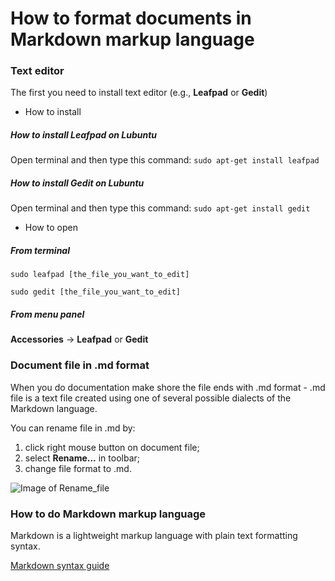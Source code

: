 # How to format documents in Markdown markup language

### Text editor

The first you need to install text editor (e.g., **Leafpad** or **Gedit**)

* How to install

##### How to install **Leafpad** on Lubuntu

Open terminal and then type this command:
`sudo apt-get install leafpad`


##### How to install **Gedit** on Lubuntu

Open terminal and then type this command:
`sudo apt-get install gedit`


* How to open

##### From terminal

`sudo leafpad [the_file_you_want_to_edit]`

`sudo gedit [the_file_you_want_to_edit]`

##### From menu panel

**Accessories** -> **Leafpad** or **Gedit**


### Document file in .md format

When you do documentation make shore the file ends with .md format - .md file is a text file created using one of several possible dialects of the Markdown language.

You can rename file in .md by:
1. click right mouse button on document file;
2. select **Rename...** in toolbar;
3. change file format to .md.

![Image of Rename_file](https://github.com/AneteKlavina/espeak-ng-jeditor/blob/master/docs/images/Rename_file.png)


### How to do Markdown markup language

Markdown is a lightweight markup language with plain text formatting syntax.

[Markdown syntax guide](https://guides.github.com/features/mastering-markdown/)
